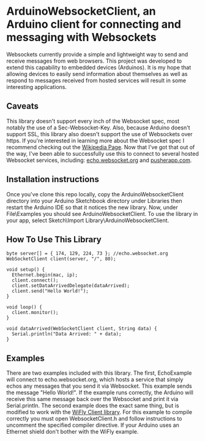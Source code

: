 # ArduinoWebsocketClient, an Arduino client for connecting and messaging with Websockets

Websockets currently provide a simple and lightweight way to send and receive messages from web browsers.  This project was developed to extend this capability to embedded devices (Arduinos).  It is my hope that allowing devices to easily send information about themselves as well as respond to messages received from hosted services will result in some interesting applications.

## Caveats

This library doesn't support every inch of the Websocket spec, most notably the use of a Sec-Websocket-Key.  Also, because Arduino doesn't support SSL, this library also doesn't support the use of Websockets over https.  If you're interested in learning more about the Websocket spec I recommend checking out the [Wikipedia Page](http://en.wikipedia.org/wiki/WebSocket).  Now that I've got that out of the way, I've been able to successfully use this to connect to several hosted Websocket services, including: [echo.websocket.org](http://websocket.org/echo.html) and [pusherapp.com](http://pusherapp.com).

## Installation instructions

Once you've clone this repo locally, copy the ArduinoWebsocketClient directory into your Arduino Sketchbook directory under Libraries then restart the Arduino IDE so that it notices the new library.  Now, under File\Examples you should see ArduinoWebsocketClient.  To use the library in your app, select Sketch\Import Library\ArduinoWebsocketClient.

## How To Use This Library

```
byte server[] = { 174, 129, 224, 73 }; //echo.websocket.org
WebSocketClient client(server, "/", 80);

void setup() {
  Ethernet.begin(mac, ip);
  client.connect();
  client.setDataArrivedDelegate(dataArrived);
  client.send("Hello World!");
}

void loop() {
  client.monitor();
}

void dataArrived(WebSocketClient client, String data) {
  Serial.println("Data Arrived: " + data);
}
```

## Examples

There are two examples included with this library.  The first, EchoExample will connect to echo.websocket.org, which hosts a service that simply echos any messages that you send it via Websocket.  This example sends the message "Hello World!".  If the example runs correctly, the Arduino will receive this same message back over the Websocket and print it via Serial.println.  The second example does the exact same thing, but is modified to work with the [WiFly Client library](https://github.com/sparkfun/WiFly-Shield).  For this example to compile correctly you must open WebsocketClient.h and follow instructions to uncomment the specified compiler directive.  If your Arduino uses an Ethernet shield don't bother with the WiFly example.